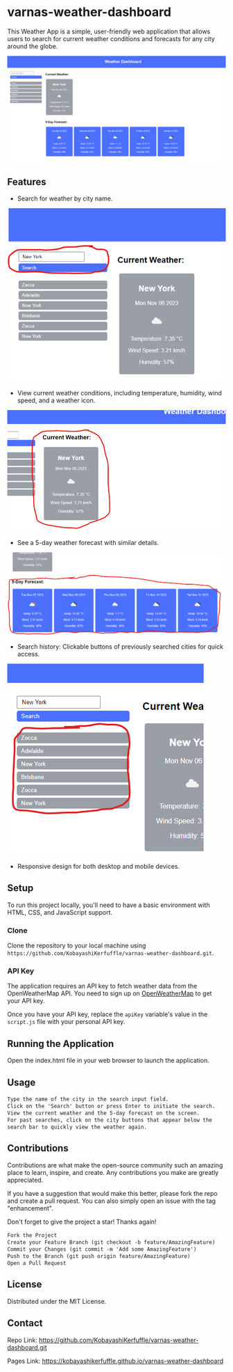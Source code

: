 # varnas-weather-dashboard

This Weather App is a simple, user-friendly web application that allows users to search for current weather conditions and forecasts for any city around the globe.

![Hero Screenshot](./assets/images/screenshot-hero.png)

## Features

- Search for weather by city name.

![Search Screenshot](./assets/images/screenshot-search.png)

- View current weather conditions, including temperature, humidity, wind speed, and a weather icon.

![Current Weather Screenshot](./assets/images/screenshot-current.png)

- See a 5-day weather forecast with similar details.

![Forecast Weather Screenshot](./assets/images/screenshot-forecast.png)

- Search history: Clickable buttons of previously searched cities for quick access.

![Search History Screenshot](./assets/images/screenshot-history.png)

- Responsive design for both desktop and mobile devices.

## Setup

To run this project locally, you'll need to have a basic environment with HTML, CSS, and JavaScript support.

### Clone

Clone the repository to your local machine using `https://github.com/KobayashiKerfuffle/varnas-weather-dashboard.git`.

### API Key

The application requires an API key to fetch weather data from the OpenWeatherMap API. You need to sign up on [OpenWeatherMap](https://openweathermap.org/api) to get your API key.

Once you have your API key, replace the `apiKey` variable's value in the `script.js` file with your personal API key.

## Running the Application

Open the index.html file in your web browser to launch the application.

## Usage

```
Type the name of the city in the search input field.
Click on the 'Search' button or press Enter to initiate the search.
View the current weather and the 5-day forecast on the screen.
For past searches, click on the city buttons that appear below the search bar to quickly view the weather again.
```

## Contributions

Contributions are what make the open-source community such an amazing place to learn, inspire, and create. Any contributions you make are greatly appreciated.

If you have a suggestion that would make this better, please fork the repo and create a pull request. You can also simply open an issue with the tag "enhancement".

Don't forget to give the project a star! Thanks again!

```
Fork the Project
Create your Feature Branch (git checkout -b feature/AmazingFeature)
Commit your Changes (git commit -m 'Add some AmazingFeature')
Push to the Branch (git push origin feature/AmazingFeature)
Open a Pull Request
```

## License

Distributed under the MIT License. 

## Contact

Repo Link: https://github.com/KobayashiKerfuffle/varnas-weather-dashboard.git

Pages Link: https://kobayashikerfuffle.github.io/varnas-weather-dashboard